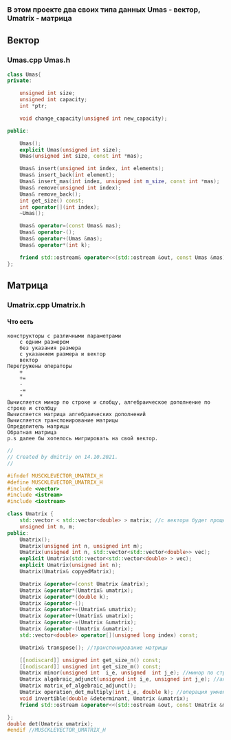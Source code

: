 ### В этом проекте два своих типа данных Umas - вектор, Umatrix - матрица
## Вектор
### Umas.cpp Umas.h
```c++
class Umas{
private:

    unsigned int size;
    unsigned int capacity;
    int *ptr;

    void change_capacity(unsigned int new_capacity);

public:

    Umas();
    explicit Umas(unsigned int size);
    Umas(unsigned int size, const int *mas);

    Umas& insert(unsigned int index, int elements);
    Umas& insert_back(int element);
    Umas& insert_mas(int index, unsigned int m_size, const int *mas);
    Umas& remove(unsigned int index);
    Umas& remove_back();
    int get_size() const;
    int operator[](int index);
    ~Umas();

    Umas& operator=(const Umas& mas);
    Umas& operator-();
    Umas& operator+(Umas &mas);
    Umas& operator*(int k);

    friend std::ostream& operator<<(std::ostream &out, const Umas &mas);
};
```
## Матрица
### Umatrix.cpp Umatrix.h
#### Что есть
    конструкторы с различными параметрами
        с одним размером
        без указания размера
        с указанием размера и вектор
        вектор
    Перегружены операторы
        +
        +=
        -
        -=
        *
    Вычисляется минор по строке и слобцу, алгебраическое дополнение по строке и столбцу
    Вычисляется матрица алгебраических дополнений
    Вычисляется транспонирование матрицы
    Определитель матрицы
    Обратная матрица
    p.s далее бы хотелось мигрировать на свой вектор.
```c++
//
// Created by dmitriy on 14.10.2021.
//

#ifndef MUSCKLEVECTOR_UMATRIX_H
#define MUSCKLEVECTOR_UMATRIX_H
#include <vector>
#include <istream>
#include <iostream>

class Umatrix {
    std::vector < std::vector<double> > matrix; //с вектора будет проще мигрировать на свой вектор
    unsigned int n, m;
public:
    Umatrix();
    Umatrix(unsigned int n, unsigned int m);
    Umatrix(unsigned int n, std::vector<std::vector<double>> vec);
    explicit Umatrix(std::vector<std::vector<double> > vec);
    explicit Umatrix(unsigned int n);
    Umatrix(Umatrix& copyedMatrix);

    Umatrix &operator=(const Umatrix &matrix);
    Umatrix &operator*(Umatrix& umatrix);
    Umatrix &operator*(double k);
    Umatrix &operator-();
    Umatrix &operator+=(Umatrix& umatrix);
    Umatrix &operator+(Umatrix& umatrix);
    Umatrix &operator-=(Umatrix &umatrix);
    Umatrix &operator-(Umatrix &umatrix);
    std::vector<double> operator[](unsigned long index) const;

    Umatrix& transpose(); //транспонирование матрицы

    [[nodiscard]] unsigned int get_size_n() const;
    [[nodiscard]] unsigned int get_size_m() const;
    Umatrix minor(unsigned int  i_e, unsigned  int j_e); //минор по строке и столбцу(определитель)
    Umatrix algebraic_adjunct(unsigned int i_e, unsigned int j_e); //алгебраическое дополнение по строке и столбцу (определитель)
    Umatrix matrix_of_algebraic_adjunct();
    Umatrix operation_det_multiply(int i_e, double k); //операция умножение определенной строки (определитель)
    void invertible(double &determinant, Umatrix &umatrix);
    friend std::ostream &operator<<(std::ostream &out, const Umatrix &matrix);

};
double det(Umatrix umatrix);
#endif //MUSCKLEVECTOR_UMATRIX_H
```
